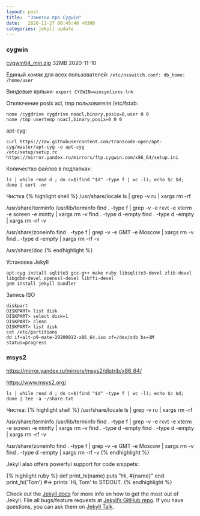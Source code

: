 ```yaml
---
layout: post
title:  "Заметки про Cygwin"
date:   2020-11-27 00:49:40 +0300
categories: jekyll update
---
```


### **cygwin**

[cygwin64_min.zip](https://yadi.sk/d/CQl7n0oO8AjGDg) 32MB 2020-11-10

Единый хомяк для всех пользователей: `/etc/nsswitch.conf: db_home:  /home/user`

Виндовые ярлыки: `export CYGWIN=winsymlinks:lnk`

Отключение posix acl, tmp пользователя /etc/fstab: 
	
	none /cygdrive cygdrive noacl,binary,posix=0,user 0 0
	none /tmp usertemp noacl,binary,posix=0 0 0


apt-cyg:
	
	curl https://raw.githubusercontent.com/transcode-open/apt-cyg/master/apt-cyg -o apt-cyg
	/etc/setup/setup.rc
	https://mirror.yandex.ru/mirrors/ftp.cygwin.com/x86_64/setup.ini

Количество файлов в подпапках:

	ls | while read d ; do c=$(find "$d" -type f | wc -l); echo $c $d; done | sort -nr 

Чистка 
{% highlight shell %}
/usr/share/locale
	ls | grep -v ru | xargs rm -rf

/usr/share/terminfo
/usr/lib/terminfo
	find . -type f | grep -v -e rxvt -e xterm -e screen -e mintty | xargs rm -v
	find . -type d -empty
	find . -type d -empty | xargs rm -rf -v
	
/usr/share/zoneinfo
	find . -type f | grep -v -e GMT -e Moscow | xargs rm -v
	find . -type d -empty | xargs rm -rf -v	
	
/usr/share/doc
{% endhighlight %} 

Установка Jekyll

	apt-cyg install sqlite3 gcc-g++ make ruby libsqlite3-devel zlib-devel libgdbm-devel openssl-devel libffi-devel
	gem install jekyll bundler

Запись ISO
	
	diskpart
	DISKPART> list disk
	DISKPART> select disk=1
	DISKPART> clean
	DISKPART> list disk
	cat /etc/partitions
	dd if=alt-p9-mate-20200912-x86_64.iso of=/dev/sdb bs=1M status=progress
	

### **msys2**

<https://mirror.yandex.ru/mirrors/msys2/distrib/x86_64/>

<https://www.msys2.org/>

	ls | while read d ; do c=$(find "$d" -type f | wc -l); echo $c $d; done | tee -a ~/share.txt

Чистка:
{% highlight shell %}
/usr/share/locale
	ls | grep -v ru | xargs rm -rf

/usr/share/terminfo
/usr/lib/terminfo
	find . -type f | grep -v -e rxvt -e xterm -e screen -e mintty | xargs rm -v
	find . -type d -empty
	find . -type d -empty | xargs rm -rf -v

/usr/share/zoneinfo
	find . -type f | grep -v -e GMT -e Moscow | xargs rm -v
	find . -type d -empty | xargs rm -rf -v	
{% endhighlight %} 

Jekyll also offers powerful support for code snippets:

{% highlight ruby %}
def print_hi(name)
  puts "Hi, #{name}"
end
print_hi('Tom')
#=> prints 'Hi, Tom' to STDOUT.
{% endhighlight %}

Check out the [Jekyll docs][jekyll-docs] for more info on how to get the most out of Jekyll. File all bugs/feature requests at [Jekyll’s GitHub repo][jekyll-gh]. If you have questions, you can ask them on [Jekyll Talk][jekyll-talk].

[jekyll-docs]: https://jekyllrb.com/docs/home
[jekyll-gh]:   https://github.com/jekyll/jekyll
[jekyll-talk]: https://talk.jekyllrb.com/
